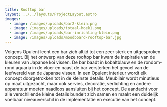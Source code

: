 ```yaml
---
title: Rooftop bar
layout: ../../layouts/ProjectLayout.astro
images:
  - image: /images/uploads/bar2-klein.png
  - image: /images/uploads/totaal-hoek1.png
  - image: /images/uploads/bar-inrichting-klein.png
  - image: /images/uploads/moodboard-rooftop-bar.jpg
---
```

<!--StartFragment-->

Volgens Opulent leent een bar zich altijd tot een zeer sterk en uitgesproken concept. Bij het ontwerp van deze rooftop bar kwam de inspiratie van de kleuren van Japanse koi vissen. De bar baadt in kobaltblauw en de rondom-rond aquaria in de vloer en naast de bar versterken het gevoel van de leefwereld van de Japanse vissen. In een Opulent interieur wordt elk concept doorgetrokken tot in de kleinste details. Meubilair wordt minutieus op maat uitgezocht, maar ook servies, decoratie, verlichting en andere apparatuur moeten naadloos aansluiten bij het concept. De aandacht voor alle verschillende kleine details bundelt zich samen en maakt een duidelijk voelbaar niveauverschil in de implementatie en executie van het concept.

<!--EndFragment-->